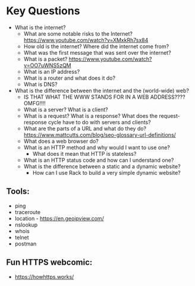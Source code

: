 # Key Questions
- What is the internet? 
  - What are some notable risks to the Internet? https://www.youtube.com/watch?v=XMxkRh7sx84
  - How old is the internet? Where did the internet come from?
  - What was the first message that was sent over the internet?
  - What is a packet? https://www.youtube.com/watch?v=OO7uWNS5zQM
  - What is an IP address?
  - What is a router and what does it do?
  - What is DNS?
- What is the difference between the internet and the (world-wide) web?
  - IS THAT WHAT THE WWW STANDS FOR IN A WEB ADDRESS???? OMFG!!!!
  - What is a server? What is a client?
  - What is a request? What is a response? What does the request-response cycle have to do with servers and clients?
  - What are the parts of a URL and what do they do? https://www.mattcutts.com/blog/seo-glossary-url-definitions/
  - What does a web browser do?
  - What is an HTTP method and why would I want to use one?
    - What does it mean that HTTP is stateless?
  - What is an HTTP status code and how can I understand one?
  - What is the difference between a static and a dynamic website?
    - How can I use Rack to build a very simple dynamic website?

## Tools:
* ping
* traceroute
* location - https://en.geoipview.com/
* nslookup
* whois
* telnet
* postman

## Fun HTTPS webcomic:
* https://howhttps.works/

